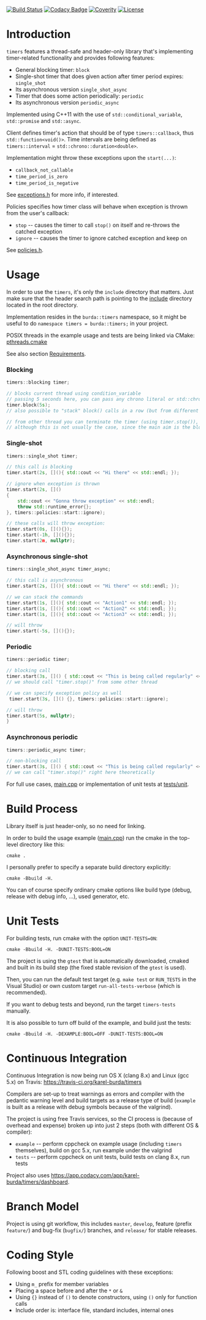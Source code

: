 [![Build Status](https://travis-ci.org/karel-burda/timers.svg?branch=feature%2Fci)](https://travis-ci.org/karel-burda/timers)
[![Codacy Badge](https://api.codacy.com/project/badge/Grade/27e08eaa6aa64eddbe4a79085e95ebcc)](https://www.codacy.com/app/karel-burda/timers?utm_source=github.com&amp;utm_medium=referral&amp;utm_content=karel-burda/timers&amp;utm_campaign=Badge_Grade)
[![Coverity](https://scan.coverity.com/projects/15747/badge.svg)](https://scan.coverity.com/projects/karel-burda-timers)
[![License](https://img.shields.io/badge/license-MIT_License-blue.svg?style=flat)](LICENSE)

# Introduction
`timers` features a thread-safe and header-only library that's implementing timer-related functionality and provides following features:
* General blocking timer: `block`
* Single-shot timer that does given action after timer period expires: `single_shot`
* Its asynchronous version `single_shot_async`
* Timer that does some action periodically: `periodic`
* Its asynchronous version `periodic_async`

Implemented using C++11 with the use of `std::conditional_variable`, `std::promise` and `std::async`.

Client defines timer's action that should be of type `timers::callback`, thus `std::function<void()>`.
Time intervals are being defined as `timers::interval` = `std::chrono::duration<double>`.

Implementation might throw these exceptions upon the `start(...)`:
* `callback_not_callable`
* `time_period_is_zero`
* `time_period_is_negative`

See [exceptions.h](include/timers/exceptions.h) for more info, if interested.

Policies specifies how timer class will behave when exception is thrown from the user's callback:
* `stop` -- causes the timer to call `stop()` on itself and re-throws the catched exception
* `ignore` -- causes the timer to ignore catched exception and keep on

See [policies.h](include/timers/policies.h).

# Usage
In order to use the `timers`, it's only the `include` directory that matters. Just make sure that the header search path is pointing to the [include](include) directory located in the root directory.

Implementation resides in the `burda::timers` namespace, so it might be useful to do `namespace timers = burda::timers;` in your project.

POSIX threads in the example usage and tests are being linked via CMake: [pthreads.cmake](cmake-helpers/pthreads.cmake)

See also section [Requirements](#Requirements).

### Blocking
```cpp
timers::blocking timer;

// blocks current thread using condition_variable
// passing 5 seconds here, you can pass any chrono literal or std::chrono::duration manually
timer.block(5s);
// also possible to "stack" block() calls in a row (but from different thrads)

// from other thread you can terminate the timer (using timer.stop()),
// although this is not usually the case, since the main aim is the blocking behaviour itself
```

### Single-shot
```cpp
timers::single_shot timer;

// this call is blocking
timer.start(2s, [](){ std::cout << "Hi there" << std::endl; });

// ignore when exception is thrown
timer.start(2s, []()
{
    std::cout << "Gonna throw exception" << std::endl;
    throw std::runtime_error{};
}, timers::policies::start::ignore);

// these calls will throw exception:
timer.start(0s, [](){});
timer.start(-1h, [](){});
timer.start(2m, nullptr);
```

### Asynchronous single-shot
```cpp
timers::single_shot_async timer_async;

// this call is asynchronous
timer.start(2s, [](){ std::cout << "Hi there" << std::endl; });

// we can stack the commands
timer.start(1s, [](){ std::cout << "Action1" << std::endl; });
timer.start(1s, [](){ std::cout << "Action2" << std::endl; });
timer.start(1s, [](){ std::cout << "Action3" << std::endl; });

// will throw
timer.start(-5s, [](){});
```

### Periodic
```cpp
timers::periodic timer;

// blocking call
timer.start(3s, []() { std::cout << "This is being called regularly" << std::endl; });
// we should call "timer.stop()" from some other thread

// we can specify exception policy as well
 timer.start(3s, []() {}, timers::policies::start::ignore);

// will throw
timer.start(5s, nullptr);
}
```

### Asynchronous periodic
```cpp
timers::periodic_async timer;

// non-blocking call
timer.start(3s, []() { std::cout << "This is being called regularly" << std::endl; });
// we can call "timer.stop()" right here theoretically
```

For full use cases, [main.cpp](example/src/main.cpp) or implementation of unit tests at [tests/unit](tests/unit).

# Build Process
Library itself is just header-only, so no need for linking.

In order to build the usage example ([main.cpp](example/src/main.cpp)) run the cmake in the top-level directory like this:

`cmake .`

I personally prefer to specify a separate build directory explicitly:

`cmake -Bbuild -H.`

You can of course specify ordinary cmake options like build type (debug, release with debug info, ...), used generator, etc.

# Unit Tests
For building tests, run cmake with the option `UNIT-TESTS=ON`:

`cmake -Bbuild -H. -DUNIT-TESTS:BOOL=ON`

The project is using the `gtest` that is automatically downloaded, cmaked and built in its build step
(the fixed stable revision of the `gtest` is used).

Then, you can run the default test target (e.g. `make test` or `RUN_TESTS` in the Visual Studio)
or own custom target `run-all-tests-verbose` (which is recommended).

If you want to debug tests and beyond, run the target `timers-tests` manually.

It is also possible to turn off build of the example, and build just the tests:

`cmake -Bbuild -H. -DEXAMPLE:BOOL=OFF -DUNIT-TESTS:BOOL=ON`

# Continuous Integration
Continuous Integration is now being run OS X (clang 8.x) and Linux (gcc 5.x) on Travis: https://travis-ci.org/karel-burda/timers

Compilers are set-up to treat warnings as errors and compiler with the pedantic warning level and build targets as a release type of build (`example` is built as a release with debug symbols because of the valgrind).

The project is using free Travis services, so the CI process is (because of overhead and expense) broken up into just 2 steps (both with different OS & compiler):
* `example` -- perform cppcheck on example usage (including `timers` themselves), build on gcc 5.x, run example under the valgrind
* `tests` -- perform cppcheck on unit tests, build tests on clang 8.x, run tests

Project also uses https://app.codacy.com/app/karel-burda/timers/dashboard.

# Branch Model
Project is using git workflow, this includes `master`, `develop`, feature (prefix `feature/`)
and bug-fix (`bugfix/`) branches, and `release/` for stable releases. 

# Coding Style
Following boost and STL coding guidelines with these exceptions:
* Using `m_` prefix for member variables
* Placing a space before and after the `*` or `&`
* Using `{}` instead of `()` to denote constructors, using `()` only for function calls
* Include order is: interface file, standard includes, internal ones
